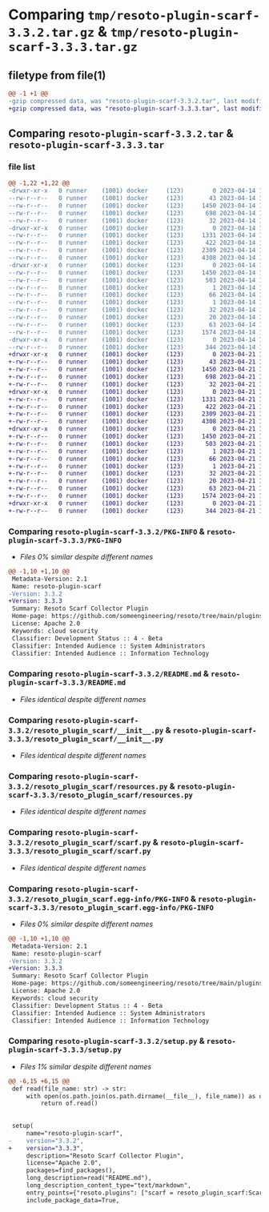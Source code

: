 # Comparing `tmp/resoto-plugin-scarf-3.3.2.tar.gz` & `tmp/resoto-plugin-scarf-3.3.3.tar.gz`

## filetype from file(1)

```diff
@@ -1 +1 @@
-gzip compressed data, was "resoto-plugin-scarf-3.3.2.tar", last modified: Fri Apr 14 16:11:39 2023, max compression
+gzip compressed data, was "resoto-plugin-scarf-3.3.3.tar", last modified: Fri Apr 21 14:33:45 2023, max compression
```

## Comparing `resoto-plugin-scarf-3.3.2.tar` & `resoto-plugin-scarf-3.3.3.tar`

### file list

```diff
@@ -1,22 +1,22 @@
-drwxr-xr-x   0 runner    (1001) docker     (123)        0 2023-04-14 16:11:39.718371 resoto-plugin-scarf-3.3.2/
--rw-r--r--   0 runner    (1001) docker     (123)       43 2023-04-14 16:09:58.000000 resoto-plugin-scarf-3.3.2/MANIFEST.in
--rw-r--r--   0 runner    (1001) docker     (123)     1450 2023-04-14 16:11:39.718371 resoto-plugin-scarf-3.3.2/PKG-INFO
--rw-r--r--   0 runner    (1001) docker     (123)      698 2023-04-14 16:09:58.000000 resoto-plugin-scarf-3.3.2/README.md
--rw-r--r--   0 runner    (1001) docker     (123)       32 2023-04-14 16:09:58.000000 resoto-plugin-scarf-3.3.2/requirements.txt
-drwxr-xr-x   0 runner    (1001) docker     (123)        0 2023-04-14 16:11:39.714371 resoto-plugin-scarf-3.3.2/resoto_plugin_scarf/
--rw-r--r--   0 runner    (1001) docker     (123)     1331 2023-04-14 16:09:58.000000 resoto-plugin-scarf-3.3.2/resoto_plugin_scarf/__init__.py
--rw-r--r--   0 runner    (1001) docker     (123)      422 2023-04-14 16:09:58.000000 resoto-plugin-scarf-3.3.2/resoto_plugin_scarf/config.py
--rw-r--r--   0 runner    (1001) docker     (123)     2309 2023-04-14 16:09:58.000000 resoto-plugin-scarf-3.3.2/resoto_plugin_scarf/resources.py
--rw-r--r--   0 runner    (1001) docker     (123)     4308 2023-04-14 16:09:58.000000 resoto-plugin-scarf-3.3.2/resoto_plugin_scarf/scarf.py
-drwxr-xr-x   0 runner    (1001) docker     (123)        0 2023-04-14 16:11:39.718371 resoto-plugin-scarf-3.3.2/resoto_plugin_scarf.egg-info/
--rw-r--r--   0 runner    (1001) docker     (123)     1450 2023-04-14 16:11:39.000000 resoto-plugin-scarf-3.3.2/resoto_plugin_scarf.egg-info/PKG-INFO
--rw-r--r--   0 runner    (1001) docker     (123)      503 2023-04-14 16:11:39.000000 resoto-plugin-scarf-3.3.2/resoto_plugin_scarf.egg-info/SOURCES.txt
--rw-r--r--   0 runner    (1001) docker     (123)        1 2023-04-14 16:11:39.000000 resoto-plugin-scarf-3.3.2/resoto_plugin_scarf.egg-info/dependency_links.txt
--rw-r--r--   0 runner    (1001) docker     (123)       66 2023-04-14 16:11:39.000000 resoto-plugin-scarf-3.3.2/resoto_plugin_scarf.egg-info/entry_points.txt
--rw-r--r--   0 runner    (1001) docker     (123)        1 2023-04-14 16:11:39.000000 resoto-plugin-scarf-3.3.2/resoto_plugin_scarf.egg-info/not-zip-safe
--rw-r--r--   0 runner    (1001) docker     (123)       32 2023-04-14 16:11:39.000000 resoto-plugin-scarf-3.3.2/resoto_plugin_scarf.egg-info/requires.txt
--rw-r--r--   0 runner    (1001) docker     (123)       20 2023-04-14 16:11:39.000000 resoto-plugin-scarf-3.3.2/resoto_plugin_scarf.egg-info/top_level.txt
--rw-r--r--   0 runner    (1001) docker     (123)       63 2023-04-14 16:11:39.718371 resoto-plugin-scarf-3.3.2/setup.cfg
--rw-r--r--   0 runner    (1001) docker     (123)     1574 2023-04-14 16:09:58.000000 resoto-plugin-scarf-3.3.2/setup.py
-drwxr-xr-x   0 runner    (1001) docker     (123)        0 2023-04-14 16:11:39.718371 resoto-plugin-scarf-3.3.2/test/
--rw-r--r--   0 runner    (1001) docker     (123)      344 2023-04-14 16:09:58.000000 resoto-plugin-scarf-3.3.2/test/test_config.py
+drwxr-xr-x   0 runner    (1001) docker     (123)        0 2023-04-21 14:33:44.996612 resoto-plugin-scarf-3.3.3/
+-rw-r--r--   0 runner    (1001) docker     (123)       43 2023-04-21 14:32:03.000000 resoto-plugin-scarf-3.3.3/MANIFEST.in
+-rw-r--r--   0 runner    (1001) docker     (123)     1450 2023-04-21 14:33:44.996612 resoto-plugin-scarf-3.3.3/PKG-INFO
+-rw-r--r--   0 runner    (1001) docker     (123)      698 2023-04-21 14:32:03.000000 resoto-plugin-scarf-3.3.3/README.md
+-rw-r--r--   0 runner    (1001) docker     (123)       32 2023-04-21 14:32:03.000000 resoto-plugin-scarf-3.3.3/requirements.txt
+drwxr-xr-x   0 runner    (1001) docker     (123)        0 2023-04-21 14:33:44.996612 resoto-plugin-scarf-3.3.3/resoto_plugin_scarf/
+-rw-r--r--   0 runner    (1001) docker     (123)     1331 2023-04-21 14:32:03.000000 resoto-plugin-scarf-3.3.3/resoto_plugin_scarf/__init__.py
+-rw-r--r--   0 runner    (1001) docker     (123)      422 2023-04-21 14:32:03.000000 resoto-plugin-scarf-3.3.3/resoto_plugin_scarf/config.py
+-rw-r--r--   0 runner    (1001) docker     (123)     2309 2023-04-21 14:32:03.000000 resoto-plugin-scarf-3.3.3/resoto_plugin_scarf/resources.py
+-rw-r--r--   0 runner    (1001) docker     (123)     4308 2023-04-21 14:32:03.000000 resoto-plugin-scarf-3.3.3/resoto_plugin_scarf/scarf.py
+drwxr-xr-x   0 runner    (1001) docker     (123)        0 2023-04-21 14:33:44.996612 resoto-plugin-scarf-3.3.3/resoto_plugin_scarf.egg-info/
+-rw-r--r--   0 runner    (1001) docker     (123)     1450 2023-04-21 14:33:44.000000 resoto-plugin-scarf-3.3.3/resoto_plugin_scarf.egg-info/PKG-INFO
+-rw-r--r--   0 runner    (1001) docker     (123)      503 2023-04-21 14:33:44.000000 resoto-plugin-scarf-3.3.3/resoto_plugin_scarf.egg-info/SOURCES.txt
+-rw-r--r--   0 runner    (1001) docker     (123)        1 2023-04-21 14:33:44.000000 resoto-plugin-scarf-3.3.3/resoto_plugin_scarf.egg-info/dependency_links.txt
+-rw-r--r--   0 runner    (1001) docker     (123)       66 2023-04-21 14:33:44.000000 resoto-plugin-scarf-3.3.3/resoto_plugin_scarf.egg-info/entry_points.txt
+-rw-r--r--   0 runner    (1001) docker     (123)        1 2023-04-21 14:33:44.000000 resoto-plugin-scarf-3.3.3/resoto_plugin_scarf.egg-info/not-zip-safe
+-rw-r--r--   0 runner    (1001) docker     (123)       32 2023-04-21 14:33:44.000000 resoto-plugin-scarf-3.3.3/resoto_plugin_scarf.egg-info/requires.txt
+-rw-r--r--   0 runner    (1001) docker     (123)       20 2023-04-21 14:33:44.000000 resoto-plugin-scarf-3.3.3/resoto_plugin_scarf.egg-info/top_level.txt
+-rw-r--r--   0 runner    (1001) docker     (123)       63 2023-04-21 14:33:44.996612 resoto-plugin-scarf-3.3.3/setup.cfg
+-rw-r--r--   0 runner    (1001) docker     (123)     1574 2023-04-21 14:32:03.000000 resoto-plugin-scarf-3.3.3/setup.py
+drwxr-xr-x   0 runner    (1001) docker     (123)        0 2023-04-21 14:33:44.996612 resoto-plugin-scarf-3.3.3/test/
+-rw-r--r--   0 runner    (1001) docker     (123)      344 2023-04-21 14:32:03.000000 resoto-plugin-scarf-3.3.3/test/test_config.py
```

### Comparing `resoto-plugin-scarf-3.3.2/PKG-INFO` & `resoto-plugin-scarf-3.3.3/PKG-INFO`

 * *Files 0% similar despite different names*

```diff
@@ -1,10 +1,10 @@
 Metadata-Version: 2.1
 Name: resoto-plugin-scarf
-Version: 3.3.2
+Version: 3.3.3
 Summary: Resoto Scarf Collector Plugin
 Home-page: https://github.com/someengineering/resoto/tree/main/plugins/scarf
 License: Apache 2.0
 Keywords: cloud security
 Classifier: Development Status :: 4 - Beta
 Classifier: Intended Audience :: System Administrators
 Classifier: Intended Audience :: Information Technology
```

### Comparing `resoto-plugin-scarf-3.3.2/README.md` & `resoto-plugin-scarf-3.3.3/README.md`

 * *Files identical despite different names*

### Comparing `resoto-plugin-scarf-3.3.2/resoto_plugin_scarf/__init__.py` & `resoto-plugin-scarf-3.3.3/resoto_plugin_scarf/__init__.py`

 * *Files identical despite different names*

### Comparing `resoto-plugin-scarf-3.3.2/resoto_plugin_scarf/resources.py` & `resoto-plugin-scarf-3.3.3/resoto_plugin_scarf/resources.py`

 * *Files identical despite different names*

### Comparing `resoto-plugin-scarf-3.3.2/resoto_plugin_scarf/scarf.py` & `resoto-plugin-scarf-3.3.3/resoto_plugin_scarf/scarf.py`

 * *Files identical despite different names*

### Comparing `resoto-plugin-scarf-3.3.2/resoto_plugin_scarf.egg-info/PKG-INFO` & `resoto-plugin-scarf-3.3.3/resoto_plugin_scarf.egg-info/PKG-INFO`

 * *Files 0% similar despite different names*

```diff
@@ -1,10 +1,10 @@
 Metadata-Version: 2.1
 Name: resoto-plugin-scarf
-Version: 3.3.2
+Version: 3.3.3
 Summary: Resoto Scarf Collector Plugin
 Home-page: https://github.com/someengineering/resoto/tree/main/plugins/scarf
 License: Apache 2.0
 Keywords: cloud security
 Classifier: Development Status :: 4 - Beta
 Classifier: Intended Audience :: System Administrators
 Classifier: Intended Audience :: Information Technology
```

### Comparing `resoto-plugin-scarf-3.3.2/setup.py` & `resoto-plugin-scarf-3.3.3/setup.py`

 * *Files 1% similar despite different names*

```diff
@@ -6,15 +6,15 @@
 def read(file_name: str) -> str:
     with open(os.path.join(os.path.dirname(__file__), file_name)) as of:
         return of.read()
 
 
 setup(
     name="resoto-plugin-scarf",
-    version="3.3.2",
+    version="3.3.3",
     description="Resoto Scarf Collector Plugin",
     license="Apache 2.0",
     packages=find_packages(),
     long_description=read("README.md"),
     long_description_content_type="text/markdown",
     entry_points={"resoto.plugins": ["scarf = resoto_plugin_scarf:ScarfCollectorPlugin"]},
     include_package_data=True,
```

